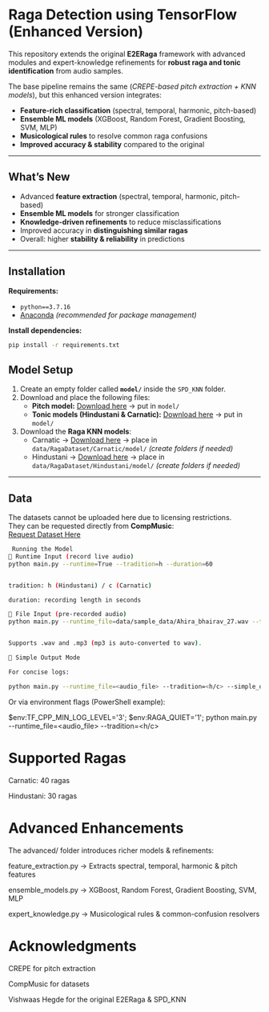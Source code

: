 #  Raga Detection using TensorFlow (Enhanced Version)

This repository extends the original **E2ERaga** framework with advanced modules and expert-knowledge refinements for **robust raga and tonic identification** from audio samples.

The base pipeline remains the same (*CREPE-based pitch extraction + KNN models*), but this enhanced version integrates:

-  **Feature-rich classification** (spectral, temporal, harmonic, pitch-based)  
-  **Ensemble ML models** (XGBoost, Random Forest, Gradient Boosting, SVM, MLP)  
-  **Musicological rules** to resolve common raga confusions  
-  **Improved accuracy & stability** compared to the original  

---

##  What’s New

-  Advanced **feature extraction** (spectral, temporal, harmonic, pitch-based)  
-  **Ensemble ML models** for stronger classification  
-  **Knowledge-driven refinements** to reduce misclassifications  
-  Improved accuracy in **distinguishing similar ragas**  
-  Overall: higher **stability & reliability** in predictions  

---

## Installation

**Requirements:**
- `python==3.7.16`  
- [Anaconda](https://www.anaconda.com/download) *(recommended for package management)*  

**Install dependencies:**
```bash
pip install -r requirements.txt
```

##  Model Setup

1. Create an empty folder called **`model/`** inside the `SPD_KNN` folder.  
2. Download and place the following files:  
   - **Pitch model:** [Download here](https://drive.google.com/file/d/1On0sbDARW6uVvfVQ6IJkhWtUaaH1fBw8/view?usp=sharing) → put in `model/`  
   - **Tonic models (Hindustani & Carnatic):** [Download here](https://drive.google.com/drive/folders/1h7dois2zZMLBcx7gl-_0phlILzOUvL8q) → put in `model/`  
3. Download the **Raga KNN models**:  
   - Carnatic → [Download here](https://drive.google.com/drive/folders/1OXGknLkShVFQSCZkcIfdIl5eYeCN9T9E) → place in `data/RagaDataset/Carnatic/model/` *(create folders if needed)*  
   - Hindustani → [Download here](https://drive.google.com/drive/folders/14OMUyhbA2sw2rD6y1-cMINreo-S-GaiE) → place in `data/RagaDataset/Hindustani/model/` *(create folders if needed)*  

---

##  Data

The datasets cannot be uploaded here due to licensing restrictions.  
They can be requested directly from **CompMusic**:  
 [Request Dataset Here](https://compmusic.upf.edu/node/328)

```bash
 Running the Model
🔹 Runtime Input (record live audio)
python main.py --runtime=True --tradition=h --duration=60


tradition: h (Hindustani) / c (Carnatic)

duration: recording length in seconds

🔹 File Input (pre-recorded audio)
python main.py --runtime_file=data/sample_data/Ahira_bhairav_27.wav --tradition=h


Supports .wav and .mp3 (mp3 is auto-converted to wav).

🔹 Simple Output Mode

For concise logs:

python main.py --runtime_file=<audio_file> --tradition=<h/c> --simple_output
```


Or via environment flags (PowerShell example):

$env:TF_CPP_MIN_LOG_LEVEL='3'; $env:RAGA_QUIET='1'; python main.py --runtime_file=<audio_file> --tradition=<h/c>

# Supported Ragas

Carnatic: 40 ragas

Hindustani: 30 ragas

# Advanced Enhancements

The advanced/ folder introduces richer models & refinements:

 feature_extraction.py → Extracts spectral, temporal, harmonic & pitch features

 ensemble_models.py → XGBoost, Random Forest, Gradient Boosting, SVM, MLP

 expert_knowledge.py → Musicological rules & common-confusion resolvers

# Acknowledgments

 CREPE for pitch extraction

 CompMusic  for datasets

 Vishwaas Hegde for the original E2ERaga & SPD_KNN
